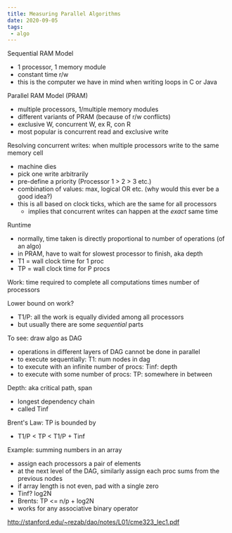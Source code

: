 ```yaml
---
title: Measuring Parallel Algorithms
date: 2020-09-05
tags:
 - algo
---
```


Sequential RAM Model
 - 1 processor, 1 memory module
 - constant time r/w
 - this is the computer we have in mind when writing loops in C or Java
 
Parallel RAM Model (PRAM)
 - multiple processors, 1/multiple memory modules
 - different variants of PRAM (because of r/w conflicts)
  - exclusive W, concurrent W, ex R, con R
  - most popular is concurrent read and exclusive write

Resolving concurrent writes: when multiple processors write to the same memory cell
 - machine dies
 - pick one write arbitrarily
 - pre-define a priority (Processor 1 > 2 > 3 etc.)
 - combination of values: max, logical OR etc. (why would this ever be a good idea?)
 - this is all based on clock ticks, which are the same for all processors
   - implies that concurrent writes can happen at the *exact* same time

Runtime
 - normally, time taken is directly proportional to number of operations (of an algo)
 - in PRAM, have to wait for slowest processor to finish, aka depth
 - T1 = wall clock time for 1 proc
 - TP = wall clock time for P procs
 
Work: time required to complete all computations times number of processors

Lower bound on work?
 - T1/P: all the work is equally divided among all processors
 - but usually there are some *sequential* parts
 
To see: draw algo as DAG
 - operations in different layers of DAG cannot be done in parallel
 - to execute sequentially: T1: num nodes in dag
 - to execute with an infinite number of procs: Tinf: depth
 - to execute with some number of procs: TP: somewhere in between
 
Depth: aka critical path, span
 - longest dependency chain
 - called Tinf
 
Brent's Law: TP is bounded by
 - T1/P < TP < T1/P + Tinf
 
 Example: summing numbers in an array
  - assign each processors a pair of elements
  - at the next level of the DAG, similarly assign each proc sums from the previous nodes
  - if array length is not even, pad with a single zero
  - Tinf? log2N
  - Brents: TP <= n/p + log2N
  - works for any associative binary operator
  
  
 <http://stanford.edu/~rezab/dao/notes/L01/cme323_lec1.pdf>
